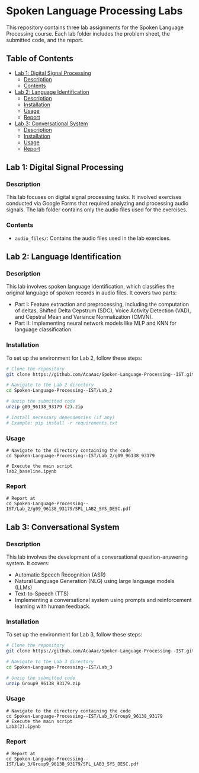 # Spoken Language Processing Labs

This repository contains three lab assignments for the Spoken Language Processing course. Each lab folder includes the problem sheet, the submitted code, and the report.

## Table of Contents

- [Lab 1: Digital Signal Processing](#lab-1-digital-signal-processing)
  - [Description](#description)
  - [Contents](#contents)
- [Lab 2: Language Identification](#lab-2-language-identification)
  - [Description](#description)
  - [Installation](#installation)
  - [Usage](#usage)
  - [Report](#report1)
- [Lab 3: Conversational System](#lab-3-conversational-system)
  - [Description](#description)
  - [Installation](#installation)
  - [Usage](#usage)
  - [Report](#report2)

## Lab 1: Digital Signal Processing

### Description

This lab focuses on digital signal processing tasks. It involved exercises conducted via Google Forms that required analyzing and processing audio signals. The lab folder contains only the audio files used for the exercises.

### Contents

- `audio_files/`: Contains the audio files used in the lab exercises.

## Lab 2: Language Identification

### Description

This lab involves spoken language identification, which classifies the original language of spoken records in audio files. It covers two parts:
- Part I: Feature extraction and preprocessing, including the computation of deltas, Shifted Delta Cepstrum (SDC), Voice Activity Detection (VAD), and Cepstral Mean and Variance Normalization (CMVN).
- Part II: Implementing neural network models like MLP and KNN for language classification.

### Installation

To set up the environment for Lab 2, follow these steps:

```bash
# Clone the repository
git clone https://github.com/AcaAac/Spoken-Language-Processing--IST.git

# Navigate to the Lab 2 directory
cd Spoken-Language-Processing--IST/Lab_2

# Unzip the submitted code
unzip g09_96138_93179 (2).zip

# Install necessary dependencies (if any)
# Example: pip install -r requirements.txt

```
### Usage
```
# Navigate to the directory containing the code
cd Spoken-Language-Processing--IST/Lab_2/g09_96138_93179

# Execute the main script
lab2_baseline.ipynb
```
### Report
```
# Report at
cd Spoken-Language-Processing--IST/Lab_2/g09_96138_93179/SPL_LAB2_SYS_DESC.pdf
```
## Lab 3: Conversational System

### Description

This lab involves the development of a conversational question-answering system. It covers:
- Automatic Speech Recognition (ASR)
- Natural Language Generation (NLG) using large language models (LLMs)
- Text-to-Speech (TTS)
- Implementing a conversational system using prompts and reinforcement learning with human feedback.

### Installation

To set up the environment for Lab 3, follow these steps:

```bash
# Clone the repository
git clone https://github.com/AcaAac/Spoken-Language-Processing--IST.git

# Navigate to the Lab 3 directory
cd Spoken-Language-Processing--IST/Lab_3

# Unzip the submitted code
unzip Group9_96138_93179.zip

```

### Usage

```
# Navigate to the directory containing the code
cd Spoken-Language-Processing--IST/Lab_3/Group9_96138_93179
# Execute the main script
Lab3(2).ipynb
```

### Report
```
# Report at
cd Spoken-Language-Processing--IST/Lab_3/Group9_96138_93179/SPL_LAB3_SYS_DESC.pdf
```

